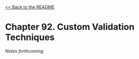 [&lt;&lt; Back to the README](README.md)

# Chapter 92. Custom Validation Techniques

*Notes forthcoming*